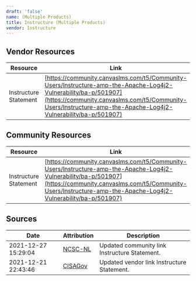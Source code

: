 ```yaml
---
draft: 'false'
name: (Multiple Products)
title: Instructure (Multiple Products)
vendor: Instructure
---
```


## Vendor Resources
| Resource | Link |
| --- | --- |
| Instructure Statement | [https://community.canvaslms.com/t5/Community-Users/Instructure-amp-the-Apache-Log4j2-Vulnerability/ba-p/501907](https://community.canvaslms.com/t5/Community-Users/Instructure-amp-the-Apache-Log4j2-Vulnerability/ba-p/501907) |

## Community Resources
| Resource | Link |
| --- | --- |
| Instructure Statement | [https://community.canvaslms.com/t5/Community-Users/Instructure-amp-the-Apache-Log4j2-Vulnerability/ba-p/501907](https://community.canvaslms.com/t5/Community-Users/Instructure-amp-the-Apache-Log4j2-Vulnerability/ba-p/501907) |


## Sources
| Date | Attribution | Description |
| --- | --- | --- |
| 2021-12-27 15:29:04 | [NCSC-NL](https://github.com/NCSC-NL/log4shell/blob/main/software/README.md) | Updated community link Instructure Statement.  |
| 2021-12-21 22:43:46 | [CISAGov](https://raw.githubusercontent.com/cisagov/log4j-affected-db/develop/README.md) | Updated vendor link Instructure Statement.  |
